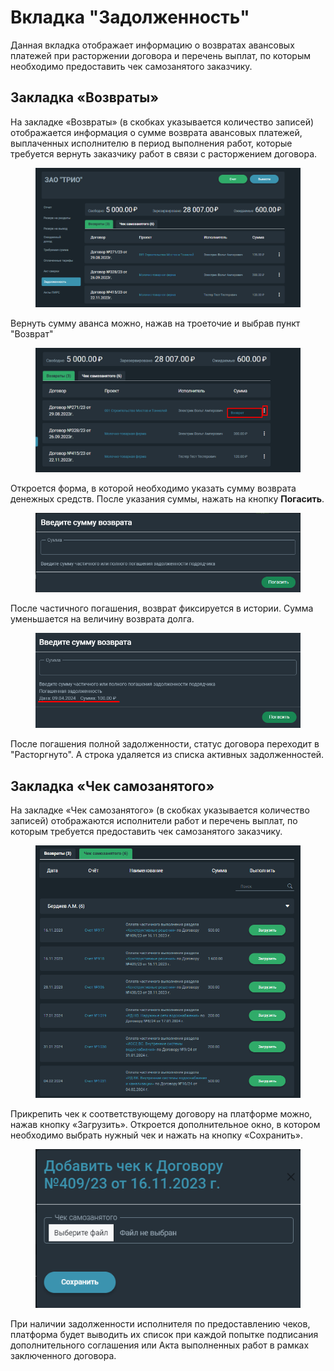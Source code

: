 # Вкладка "Задолженность"

Данная вкладка отображает информацию о возвратах авансовых платежей при расторжении договора и перечень выплат, по которым необходимо предоставить чек самозанятого заказчику.

## Закладка «Возвраты»

На закладке «Возвраты» (в скобках указывается количество записей) отображается информация о сумме возврата авансовых платежей, выплаченных исполнителю в период выполнения работ, которые требуется вернуть заказчику работ в связи с расторжением договора.&#x20;

<figure><img src="../../.gitbook/assets/image (376).png" alt=""><figcaption></figcaption></figure>

Вернуть сумму аванса можно, нажав на троеточие и выбрав пункт "Возврат"

<figure><img src="../../.gitbook/assets/image (378).png" alt=""><figcaption></figcaption></figure>

Откроется форма, в которой необходимо указать сумму возврата денежных средств. После указания суммы, нажать на кнопку **Погасить**.

<figure><img src="../../.gitbook/assets/image (379).png" alt=""><figcaption></figcaption></figure>

После частичного погашения, возврат фиксируется в истории. Сумма уменьшается на величину возврата долга.

<figure><img src="../../.gitbook/assets/image (380).png" alt=""><figcaption></figcaption></figure>

После погашения полной задолженности, статус договора переходит в "Расторгнуто". А строка удаляется из списка активных задолженностей.

## Закладка «Чек самозанятого»

На закладке «Чек самозанятого» (в скобках указывается количество записей) отображаются исполнители работ и перечень выплат, по которым требуется предоставить чек самозанятого заказчику.&#x20;

<figure><img src="../../.gitbook/assets/image (375).png" alt=""><figcaption></figcaption></figure>

Прикрепить чек к соответствующему договору на платформе можно, нажав кнопку «Загрузить». Откроется дополнительное окно, в котором необходимо выбрать нужный чек и нажать на кнопку «Сохранить».

<figure><img src="../../.gitbook/assets/image (377).png" alt=""><figcaption></figcaption></figure>

При наличии задолженности исполнителя по предоставлению чеков, платформа будет выводить их список при каждой попытке подписания дополнительного соглашения или Акта выполненных работ в рамках заключенного договора.
